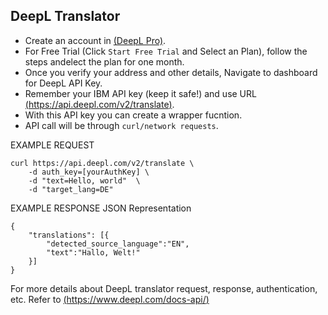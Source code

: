 ## DeepL Translator

- Create an account in [(DeepL Pro)](https://www.deepl.com/pro?cta=menu-login-signup).
- For Free Trial (Click `Start Free Trial` and Select an Plan), follow the steps andelect the plan for one month.
- Once you verify your address and other details, Navigate to dashboard for DeepL API Key.
- Remember your IBM API key (keep it safe!) and use URL [(https://api.deepl.com/v2/translate)](https://api.deepl.com/v2/translate). 
- With this API key you can create a wrapper fucntion.
- API call will be through ```curl/network requests```.

EXAMPLE REQUEST
```
curl https://api.deepl.com/v2/translate \ 
	-d auth_key=[yourAuthKey] \ 
	-d "text=Hello, world"  \ 
	-d "target_lang=DE"
```
EXAMPLE RESPONSE
JSON Representation
```
{
	"translations": [{
		"detected_source_language":"EN",
		"text":"Hallo, Welt!"
	}]
}
```
For more details about DeepL translator request, response, authentication, etc. Refer to [(https://www.deepl.com/docs-api/)](https://www.deepl.com/docs-api/accessing-the-api/authentication/)